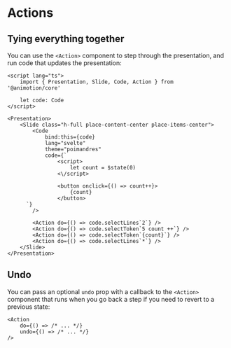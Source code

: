 <script lang="ts">
	import Actions from './actions.svelte'
</script>

# Actions

## Tying everything together

You can use the `<Action>` component to step through the presentation, and run code that updates the presentation:

<Actions />

```svelte
<script lang="ts">
	import { Presentation, Slide, Code, Action } from '@animotion/core'

	let code: Code
</script>

<Presentation>
	<Slide class="h-full place-content-center place-items-center">
		<Code
			bind:this={code}
			lang="svelte"
			theme="poimandres"
			code={`
				<script>
					let count = $state(0)
				<\/script>

				<button onclick={() => count++}>
					{count}
				</button>
      `}
		/>

		<Action do={() => code.selectLines`2`} />
		<Action do={() => code.selectToken`5 count ++`} />
		<Action do={() => code.selectToken`{count}`} />
		<Action do={() => code.selectLines`*`} />
	</Slide>
</Presentation>
```

## Undo

You can pass an optional `undo` prop with a callback to the `<Action>` component that runs when you go back a step if you need to revert to a previous state:

```svelte
<Action
	do={() => /* ... */}
	undo={() => /* ... */}
/>
```